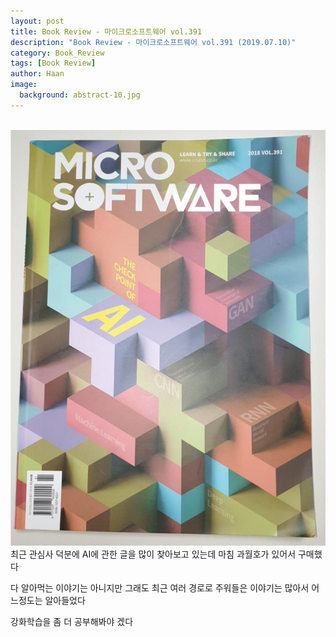 ```yaml
---
layout: post
title: Book Review - 마이크로소프트웨어 vol.391
description: "Book Review - 마이크로소프트웨어 vol.391 (2019.07.10)" 
category: Book_Review
tags: [Book Review]
author: Haan
image:
  background: abstract-10.jpg
---
```

<br/>

<img src="/assets/img/BR_190710.jpg">
최근 관심사 덕분에 
AI에 관한 글을 많이 찾아보고 있는데 마침 과월호가 있어서 구매했다

다 알아먹는 이야기는 아니지만 그래도 최근 여러 경로로 주워들은 이야기는 많아서 어느정도는 알아들었다

강화학습을 좀 더 공부해봐야 겠다